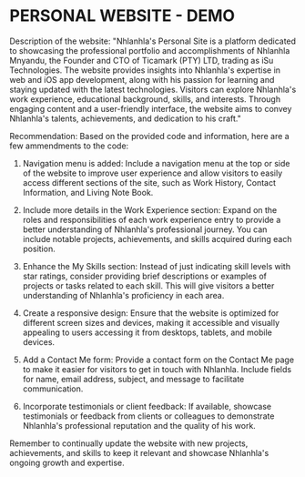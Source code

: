 # PERSONAL WEBSITE - DEMO
Description of the website:
"Nhlanhla's Personal Site is a platform dedicated to showcasing the professional portfolio and accomplishments of Nhlanhla Mnyandu, the Founder and CTO of Ticamark (PTY) LTD, trading as iSu Technologies. The website provides insights into Nhlanhla's expertise in web and iOS app development, along with his passion for learning and staying updated with the latest technologies. Visitors can explore Nhlanhla's work experience, educational background, skills, and interests. Through engaging content and a user-friendly interface, the website aims to convey Nhlanhla's talents, achievements, and dedication to his craft."

Recommendation:
Based on the provided code and information, here are a few ammendments to the code:

1. Navigation menu is added: Include a navigation menu at the top or side of the website to improve user experience and allow visitors to easily access different sections of the site, such as Work History, Contact Information, and Living Note Book.

2. Include more details in the Work Experience section: Expand on the roles and responsibilities of each work experience entry to provide a better understanding of Nhlanhla's professional journey. You can include notable projects, achievements, and skills acquired during each position.

3. Enhance the My Skills section: Instead of just indicating skill levels with star ratings, consider providing brief descriptions or examples of projects or tasks related to each skill. This will give visitors a better understanding of Nhlanhla's proficiency in each area.

4. Create a responsive design: Ensure that the website is optimized for different screen sizes and devices, making it accessible and visually appealing to users accessing it from desktops, tablets, and mobile devices.

5. Add a Contact Me form: Provide a contact form on the Contact Me page to make it easier for visitors to get in touch with Nhlanhla. Include fields for name, email address, subject, and message to facilitate communication.

6. Incorporate testimonials or client feedback: If available, showcase testimonials or feedback from clients or colleagues to demonstrate Nhlanhla's professional reputation and the quality of his work.

Remember to continually update the website with new projects, achievements, and skills to keep it relevant and showcase Nhlanhla's ongoing growth and expertise.